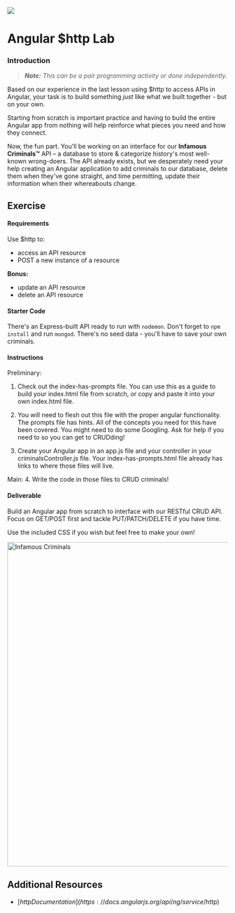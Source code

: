 <!--
Market: SF
-->

![](https://ga-dash.s3.amazonaws.com/production/assets/logo-9f88ae6c9c3871690e33280fcf557f33.png)

# Angular $http Lab

### Introduction

> ***Note:*** *This can be a pair programming activity or done independently.*

Based on our experience in the last lesson using $http to access APIs in Angular, your task is to build something _just_ like what we built together - but on your own.

Starting from scratch is important practice and having to build the entire Angular app from nothing will help reinforce what pieces you need and how they connect.

Now, the fun part. You'll be working on an interface for our **Infamous Criminals™** API – a database to store & categorize history's most well-known wrong-doers. The API already exists, but we desperately need your help creating an Angular application to add criminals to our database, delete them when they've gone straight, and time permitting, update their information when their whereabouts change.


## Exercise

#### Requirements

Use $http to:

- access an API resource
- POST a new instance of a resource

**Bonus:**
- update an API resource
- delete an API resource

#### Starter Code

There's an Express-built API ready to run with `nodemon`. Don't forget to `npm install` and run `mongod`. There's no seed data - you'll have to save your own criminals.

#### Instructions

Preliminary:
1. Check out the index-has-prompts file. You can use this as a guide to build your index.html file from scratch, or copy and paste it into your own index.html file.

2. You will need to flesh out this file with the proper angular functionality. The prompts file has hints. All of the concepts you need for this have been covered. You might need to do some Googling. Ask for help if you need to so you can get to CRUDding!

3. Create your Angular app in an app.js file and your controller in your criminalsController.js file. Your index-has-prompts.html file already has links to where those files will live.

Main:
4. Write the code in those files to CRUD criminals!

#### Deliverable

Build an Angular app from scratch to interface with our RESTful CRUD API. Focus on GET/POST first and tackle PUT/PATCH/DELETE if you have time.

Use the included CSS if you wish but feel free to make your own!

<img width="740" alt="Infamous Criminals" src="https://cloud.githubusercontent.com/assets/25366/9455944/e202ed9e-4a85-11e5-8752-2cf61f242867.png">

## Additional Resources

- [$http Documentation](https://docs.angularjs.org/api/ng/service/$http)
